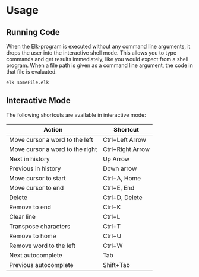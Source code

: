 # Usage

## Running Code

When the Elk-program is executed without any command line arguments, it drops the user into the interactive shell mode. This allows you to type commands and get results immediately, like you would expect from a shell program. When a file path is given as a command line argument, the code in that file is evaluated.

```shell
elk someFile.elk
```

## Interactive Mode

The following shortcuts are available in interactive mode:

| Action                          | Shortcut         |
| ------------------------------- | ---------------- |
| Move cursor a word to the left  | Ctrl+Left Arrow  |
| Move cursor a word to the right | Ctrl+Right Arrow |
| Next in history                 | Up Arrow         |
| Previous in history             | Down arrow       |
| Move cursor to start            | Ctrl+A, Home     |
| Move cursor to end              | Ctrl+E, End      |
| Delete                          | Ctrl+D, Delete   |
| Remove to end                   | Ctrl+K           |
| Clear line                      | Ctrl+L           |
| Transpose characters            | Ctrl+T           |
| Remove to home                  | Ctrl+U           |
| Remove word to the left         | Ctrl+W           |
| Next autocomplete               | Tab              |
| Previous autocomplete           | Shift+Tab        |
